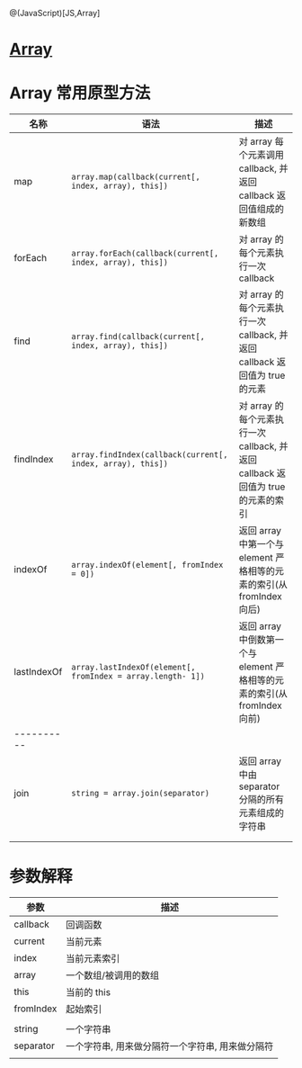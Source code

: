 @(JavaScript)[JS,Array]

# [Array](https://developer.mozilla.org/zh-CN/docs/Web/JavaScript/Reference/Global_Objects/Array)

# Array 常用原型方法

| 名称          | 语法                                       | 描述                                       |
| ----------- | ---------------------------------------- | ---------------------------------------- |
| map         | `array.map(callback(current[, index, array), this])` | 对 array 每个元素调用 callback, 并返回 callback 返回值组成的新数组 |
| forEach     | `array.forEach(callback(current[, index, array), this])` | 对 array 的每个元素执行一次callback                |
| find        | `array.find(callback(current[, index, array), this])` | 对 array 的每个元素执行一次callback, 并返回 callback 返回值为 true 的元素 |
| findIndex   | `array.findIndex(callback(current[, index, array), this])` | 对 array 的每个元素执行一次callback, 并返回 callback 返回值为 true 的元素的索引 |
| indexOf     | `array.indexOf(element[, fromIndex = 0])` | 返回 array 中第一个与 element 严格相等的元素的索引(从 fromIndex 向后) |
| lastIndexOf | `array.lastIndexOf(element[, fromIndex = array.length- 1])` | 返回 array 中倒数第一个与 element 严格相等的元素的索引(从 fromIndex 向前) |
| ----------  |                                          |                                          |
| join        | `string = array.join(separator)`         | 返回 array 中由 separator 分隔的所有元素组成的字符串      |
|             |                                          |                                          |
|             |                                          |                                          |


# 参数解释
| 参数        | 描述                         |
| --------- | -------------------------- |
| callback  | 回调函数                       |
| current   | 当前元素                       |
| index     | 当前元素索引                     |
| array     | 一个数组/被调用的数组                |
| this      | 当前的 this                   |
| fromIndex | 起始索引                       |
|           |                            |
| string    | 一个字符串                      |
| separator | 一个字符串, 用来做分隔符一个字符串, 用来做分隔符 |
|           |                            |
